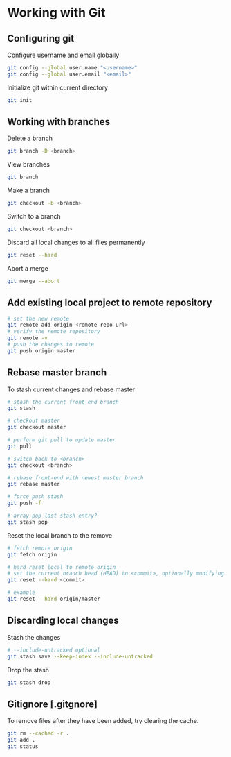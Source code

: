 # Working with Git

## Configuring git

Configure username and email globally

```sh
git config --global user.name "<username>"
git config --global user.email "<email>"
```

Initialize git within current directory

```sh
git init
```

## Working with branches

Delete a branch

```sh
git branch -D <branch>
```

View branches

```sh
git branch
```

Make a branch

```sh
git checkout -b <branch>
```

Switch to a branch

```sh
git checkout <branch>
```

Discard all local changes to all files permanently

```sh
git reset --hard
```

Abort a merge

```sh
git merge --abort
```

## Add existing local project to remote repository

```sh
# set the new remote
git remote add origin <remote-repo-url>
# verify the remote repository
git remote -v
# push the changes to remote
git push origin master
```

## Rebase master branch

To stash current changes and rebase master

```sh
# stash the current front-end branch
git stash

# checkout master
git checkout master

# perform git pull to update master
git pull

# switch back to <branch>
git checkout <branch>

# rebase front-end with newest master branch
git rebase master

# force push stash
git push -f

# array pop last stash entry?
git stash pop
```

Reset the local branch to the remove

```sh
# fetch remote origin
git fetch origin

# hard reset local to remote origin
# set the current branch head (HEAD) to <commit>, optionally modifying index and working tree to match. The <commit> defaults to HEAD in all forms.
git reset --hard <commit>

# example
git reset --hard origin/master
```

## Discarding local changes

Stash the changes

```sh
# --include-untracked optional
git stash save --keep-index --include-untracked
```

Drop the stash

```sh
git stash drop
```


## Gitignore [.gitgnore]

To remove files after they have been added, try clearing the cache. 

```sh
git rm --cached -r . 
git add .
git status
```
